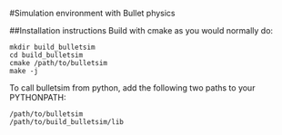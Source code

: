 #Simulation environment with Bullet physics

##Installation instructions
Build with cmake as you would normally do:
```
mkdir build_bulletsim
cd build_bulletsim
cmake /path/to/bulletsim
make -j
```

To call bulletsim from python, add the following two paths to your PYTHONPATH:
```
/path/to/bulletsim
/path/to/build_bulletsim/lib
```

